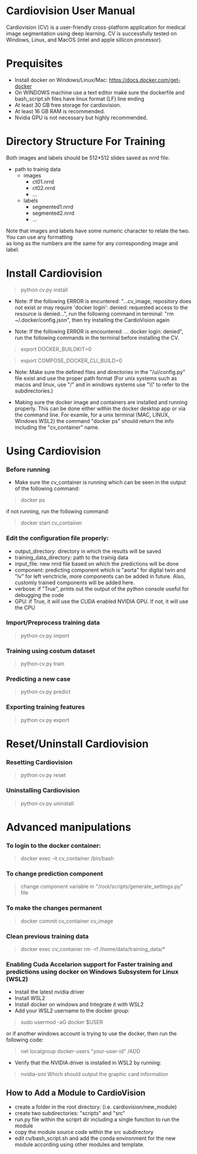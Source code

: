 # Cardiovision User Manual
Cardiovision (CV) is a user-friendly cross-platform application for medical image segmentation using deep learning. CV is  successfully tested on Windows, Linux, and MacOS (intel and apple sillicon processor).
# Prequisites
- Install docker on Windows/Linux/Mac: https://docs.docker.com/get-docker
- On WINDOWS machine use a text editor make sure the dockerfile and bash_script.sh files have linux format (LF) line ending
- At least 30 GB free storage for cardiovision.
- At least 16 GB RAM is recommended.
- Nvidia GPU is not necessary but highly recommended.


# Directory Structure For Training
Both images and labels should be 512*512 slides saved as nrrd file:

* path to trainig data
    * images
        * ct01.nrrd
        * ct02.nrrd
        * ...
    * labels
        * segmented1.nrrd
        * segmented2.nrrd
        * ...

Note that images and labels have some numeric character to relate the two. You can use any formatting\
as long as the numbers are the same for any corresponding image and label.

# Install Cardiovision
>python cv.py install

- Note: If the following ERROR is encuntered: "...cv_image, repository does not exist or may require 'docker login': denied: requested access to the resource is denied...", run the following command in terminal: "rm  ~/.docker/config.json", then try installing the CardioVision again

- Note: If the following ERROR is encountered: ... docker login: denied", run the following commands in the terminal before installing the CV.
> export DOCKER_BUILDKIT=0

> export COMPOSE_DOCKER_CLI_BUILD=0


- Note: Make sure the defined files and directories in the "/ui/config.py" file exist and use the proper path format (For unix systems such as macos and linux, use "/" and in windows systems use "\\\\" to refer to the subdirectories.) 

- Making sure the docker image and containers are installed and running properly. This can be done either within the docker desktop app or via the command line. For examle, for a unix terminal (MAC, LINUX, Windows WSL2) the command "docker ps" should return the info including the "cv_container" name.

# Using Cardiovision
### Before running
- Make sure the cv_container is running which can be seen in the output of the following command:
> docker ps

if not running, run the following command:
> docker start cv_container
### Edit the configuration file properly:

- output_directory: directory in which the results will be saved
- training_data_directory: path to the trainig data
- input_file: new nrrd file based on which the predictions will be done
- component: predicting component which is "aorta" for digital twin and "lv" for left venctricle, more components can be added in future. Also, customly trained components will be added here.
- verbose: if "True", prints out the output of the python console useful for debugging the code
- GPU: if True, it will use the CUDA enabled NVIDIA GPU. If not, it will use the CPU

### Import/Preprocess training data
>python cv.py import

### Training using costum dataset
>python cv.py train

### Predicting a new case
>python cv.py predict

### Exporting training features
>python cv.py export

# Reset/Uninstall Cardiovision
### Resetting Cardiovision
>python cv.py reset

### Uninstalling Cardiovision
>python cv.py uninstall

# Advanced manipulations
### To login to the docker container:
>docker exec -it cv_container /bin/bash

### To change prediction component
>change component variable in "/root/scripts/generate_settings.py" file

### To make the changes permanent
>docker commit cv_container cv_image

### Clean previous training data
>docker exec cv_container rm -rf /home/data/training_data/*

### Enabling Cuda Accelarion support for Faster training and predictions using docker on Windows Subsystem for Linux (WSL2)
- Install the latest nvidia driver
- Install WSL2
- Install docker on windows and Integrate it with WSL2
- Add your WSL2 username to the docker group:
> sudo usermod -aG docker $USER

or if another windows account is trying to use the docker, then run the following code:

> net localgroup docker-users "your-user-id" /ADD

- Verify that the NVIDIA driver is installed in WSL2 by running:
> nvidia-smi
Which should output the graphic card information

## How to Add a Module to CardioVision
- create a folder in the root directory: (i.e. cardiovision/new_module)
- create two subdirectories: "scripts" and "src"
- run.py file within the scriprt dir including a single function to run the module
- copy the module source code within the src subdirectory
- edit cv/bash_script.sh and add the conda environment for the new module according using other modules and template.